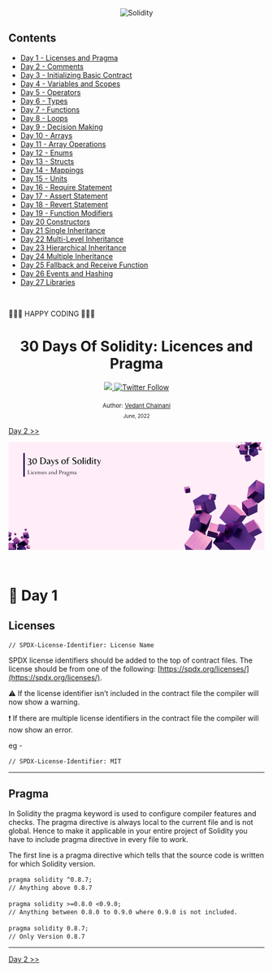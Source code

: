 <div align="center">

<img src="https://img.shields.io/static/v1?label=solidity&message=v0.8.7&color=2ea44f&logo=solidity" alt="Solidity">

</div>

## Contents

- [Day 1 - Licenses and Pragma](./Day%2001%20-%20Licenses%20and%20Pragma/readme.md)
- [Day 2 - Comments](./Day%2002%20-%20Comments/readme.md)
- [Day 3 - Initializing Basic Contract](./Day%2003%20-%20Initializing%20Basic%20Contract/readme.md)
- [Day 4 - Variables and Scopes](./Day%2004%20-%20Variables%20and%20Scopes/readme.md)
- [Day 5 - Operators](./Day%2005%20-%20Operators/readme.md)
- [Day 6 - Types](./Day%2006%20-%20Types/readme.md)
- [Day 7 - Functions](./Day%2007%20-%20Functions/readme.md)
- [Day 8 - Loops](./Day%2008%20-%20Loops/readme.md)
- [Day 9 - Decision Making](./Day%2009%20-%20Decision%20Making/readme.md)
- [Day 10 - Arrays](./Day%2010%20-%20Arrays/readme.md)
- [Day 11 - Array Operations](./Day%2011%20-%20Array%20Operations/readme.md)
- [Day 12 - Enums](./Day%2012%20-%20Enums/readme.md)
- [Day 13 - Structs](./Day%2013%20-%20Structs/readme.md)
- [Day 14 - Mappings](./Day%2014%20-%20Mappings/readme.md)
- [Day 15 - Units](./Day%2015%20-%20Units/readme.md)
- [Day 16 - Require Statement](./Day%2016%20-%20Require%20Statement/readme.md)
- [Day 17 - Assert Statement](./Day%2017%20-%20Assert%20Statement/readme.md)
- [Day 18 - Revert Statement](./Day%2018%20-%20Revert%20Statement/readme.md)
- [Day 19 - Function Modifiers](./Day%2019%20-%20Function%20Modifiers/readme.md)
- [Day 20 Constructors](./Day%2020%20-%20Constructors/readme.md)
- [Day 21 Single Inheritance](./Day%2021%20-%20Single%20Inheritance/readme.md)
- [Day 22 Multi-Level Inheritance](./Day%2022%20-%20Multi-level%20Inheritance/readme.md)
- [Day 23 Hierarchical Inheritance](./Day%2023%20-%20Hierarchical%20Inheritance/readme.md)
- [Day 24 Multiple Inheritance](./Day%2024%20-%20Multiple%20Inheritance/readme.md)
- [Day 25 Fallback and Receive Function](./Day%2025%20-%20Fallback%20and%20Receive%20Function/readme.md)
- [Day 26 Events and Hashing](./Day%2026%20-%20Events%20and%20Hashing/readme.md)
- [Day 27 Libraries](./Day%2027%20-%20Libraries/readme.md)

<br>

🧡🧡🧡 HAPPY CODING 🧡🧡🧡

<div align="center">
  <h1> 30 Days Of Solidity: Licences and Pragma</h1>
  <a class="header-badge" target="_blank" href="https://dev.to/envoy_">
  <img src="https://img.shields.io/badge/dev.to-0A0A0A?style=for-the-badge&logo=devdotto&logoColor=white">
  </a>
  <a class="header-badge" target="_blank" href="https://twitter.com/Envoy_1084">
  <img alt="Twitter Follow" src="https://img.shields.io/twitter/follow/Envoy_1084?style=social">
  </a>

<sub>Author:
<a href="https://dev.to/envoy_" target="_blank">Vedant Chainani</a><br>
<small> June, 2022</small>
</sub>

</div>

[Day 2 >>](./Day%2002%20-%20Comments/readme.md)

![Day 1](./Day%2001%20-%20Licenses%20and%20Pragma/cover.png)

<br>

# 📔 Day 1

## Licenses

```solidity
// SPDX-License-Identifier: License Name
```

SPDX license identifiers should be added to the top of contract files.
The license should be from one of the following: [https://spdx.org/licenses/](https://spdx.org/licenses/).

⚠️ If the license identifier isn’t included in the contract file the compiler will now show a warning.

❗ If there are multiple license identifiers in the contract file the compiler will now show an error.

eg -

```solidity
// SPDX-License-Identifier: MIT
```

---

## Pragma

In Solidity the pragma keyword is used to configure compiler features and checks. The pragma directive is always local to the current file and is not global. Hence to make it applicable in your entire project of Solidity you have to include pragma directive in every file to work.

The first line is a pragma directive which tells that the source code is written for which Solidity version.

```solidity
pragma solidity ^0.8.7;
// Anything above 0.8.7

pragma solidity >=0.8.0 <0.9.0;
// Anything between 0.8.0 to 0.9.0 where 0.9.0 is not included.

pragma solidity 0.8.7;
// Only Version 0.8.7
```

---

[Day 2 >>](./Day%2002%20-%20Comments/readme.md)
